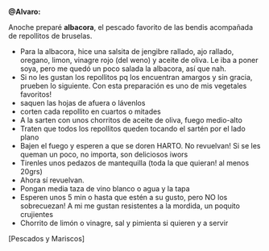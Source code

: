 **@Alvaro:**

Anoche preparé **albacora**, el pescado favorito de las bendis acompañada de repollitos de bruselas.

- Para la albacora, hice una salsita de jengibre rallado, ajo rallado, oregano, limon, vinagre rojo (del weno) y aceite de oliva. Le iba a poner soya, pero me quedó un poco salada la albacora, así que nah.
- Si no les gustan los repollitos pq los encuentran amargos y sin gracia, prueben lo siguiente. Con esta preparación es uno de mis vegetales favoritos!
- saquen las hojas de afuera o lávenlos
- corten cada repollito en cuartos o mitades
- A la sarten con unos chorritos de aceite de oliva, fuego medio-alto
- Traten que todos los repollitos queden tocando el sartén por el lado plano
- Bajen el fuego y esperen a que se doren HARTO. No revuelvan! Si se les queman un poco, no importa, son deliciosos iwors
- Tirenles unos pedazos de mantequilla (toda la que quieran! al menos 20grs)
- Ahora sí revuelvan.
- Pongan media taza de vino blanco o agua y la tapa
- Esperen unos 5 min o hasta que estén a su gusto, pero NO los sobrecuezan! A mi me gustan resistentes a la mordida, un poquito crujientes
- Chorrito de limón o vinagre, sal y pimienta si quieren y a servir

[Pescados y Mariscos]
